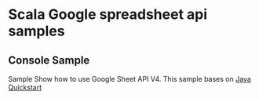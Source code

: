 # Scala Google spreadsheet api samples
## Console Sample
Sample Show how to use Google Sheet API V4. 
This sample bases on [Java Quickstart](https://developers.google.com/sheets/api/quickstart/java) 
